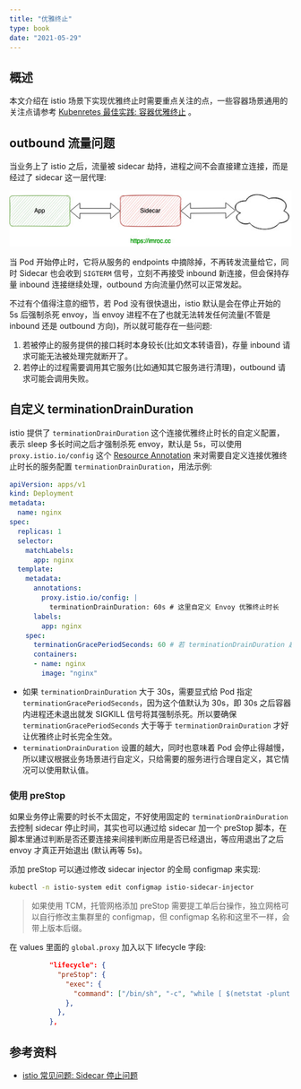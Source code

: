 ```yaml
---
title: "优雅终止"
type: book
date: "2021-05-29"
---
```


## 概述

本文介绍在 istio 场景下实现优雅终止时需要重点关注的点，一些容器场景通用的关注点请参考 [Kubenretes 最佳实践: 容器优雅终止](https://imroc.cc/k8s/best-practice/graceful-shutdown/) 。

## outbound 流量问题

当业务上了 istio 之后，流量被 sidecar 劫持，进程之间不会直接建立连接，而是经过了 sidecar 这一层代理:

![](1.jpg)

当 Pod 开始停止时，它将从服务的 endpoints 中摘除掉，不再转发流量给它，同时 Sidecar 也会收到 `SIGTERM` 信号，立刻不再接受 inbound 新连接，但会保持存量 inbound 连接继续处理，outbound 方向流量仍然可以正常发起。

不过有个值得注意的细节，若 Pod 没有很快退出，istio 默认是会在停止开始的 5s 后强制杀死 envoy，当 envoy 进程不在了也就无法转发任何流量(不管是 inbound 还是 outbound 方向)，所以就可能存在一些问题:

1. 若被停止的服务提供的接口耗时本身较长(比如文本转语音)，存量 inbound 请求可能无法被处理完就断开了。
2. 若停止的过程需要调用其它服务(比如通知其它服务进行清理)，outbound 请求可能会调用失败。

## 自定义 terminationDrainDuration

istio 提供了 `terminationDrainDuration` 这个连接优雅终止时长的自定义配置，表示 sleep 多长时间之后才强制杀死 envoy，默认是 5s，可以使用 `proxy.istio.io/config` 这个 [Resource Annotation](https://istio.io/latest/docs/reference/config/annotations/) 来对需要自定义连接优雅终止时长的服务配置 `terminationDrainDuration`，用法示例:

```yaml
apiVersion: apps/v1
kind: Deployment
metadata:
  name: nginx
spec:
  replicas: 1
  selector:
    matchLabels:
      app: nginx
  template:
    metadata:
      annotations:
        proxy.istio.io/config: |
          terminationDrainDuration: 60s # 这里自定义 Envoy 优雅终止时长
      labels:
        app: nginx
    spec:
      terminationGracePeriodSeconds: 60 # 若 terminationDrainDuration 超时 30s 则显式指定 terminationGracePeriodSeconds
      containers:
      - name: nginx
        image: "nginx"
```

* 如果 `terminationDrainDuration` 大于 30s，需要显式给 Pod 指定 `terminationGracePeriodSeconds`，因为这个值默认为 30s，即 30s 之后容器内进程还未退出就发 SIGKILL 信号将其强制杀死。所以要确保 `terminationGracePeriodSeconds` 大于等于 `terminationDrainDuration` 才好让优雅终止时长完全生效。
* `terminationDrainDuration` 设置的越大，同时也意味着 Pod 会停止得越慢，所以建议根据业务场景进行自定义，只给需要的服务进行合理自定义，其它情况可以使用默认值。

### 使用 preStop

如果业务停止需要的时长不太固定，不好使用固定的 `terminationDrainDuration` 去控制 sidecar 停止时间，其实也可以通过给 sidecar 加一个 preStop 脚本，在脚本里通过判断是否还要连接来间接判断应用是否已经退出，等应用退出了之后 envoy 才真正开始退出 (默认再等 5s)。

添加 preStop 可以通过修改 sidecar injector 的全局 configmap 来实现:

```bash
kubectl -n istio-system edit configmap istio-sidecar-injector
```

> 如果使用 TCM，托管网格添加 preStop 需要提工单后台操作，独立网格可以自行修改主集群里的 configmap，但 configmap 名称和这里不一样，会带上版本后缀。

在 values 里面的 `global.proxy` 加入以下 lifecycle 字段:

```json
          "lifecycle": {
            "preStop": {
              "exec": {
                "command": ["/bin/sh", "-c", "while [ $(netstat -plunt | grep tcp | grep -v envoy | wc -l | xargs) -ne 0 ]; do sleep 1; done"]
              },
            },
          },
```

## 参考资料

* [istio 常见问题: Sidecar 停止问题](https://imroc.cc/istio/faq/sidecar-shutdown/)